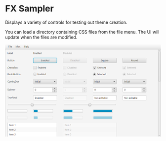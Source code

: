 # FX Sampler

Displays a variety of controls for testing out theme creation. 

You can load a directory containing CSS files from the file menu. The UI will update when the files are modified.

![preview of UI](preview.png)